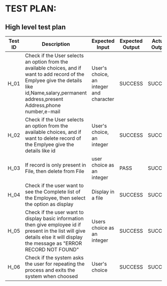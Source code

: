 # TEST PLAN:

##  High level test plan

| **Test ID** | **Description**                                              | **Expected Input** | **Expected Output** | **Actual Output** |**Type Of Test**  |    
|-------------|--------------------------------------------------------------|------------|-------------|----------------|------------------|
|  H_01       |Check if the User selects an option from the available choices, and if want to add record of the Emplyee give the details like id,Name,salary,permanent address,present Address,phone number,e-mail|User's choice, an integer and character| SUCCESS| SUCCESS|Requirement based |
|  H_02       |Check if the User selects an option from the available choices, and if want to delete record of the Emplyee give the details like id|User's choice, an integer  |  SUCCESS|SUCCESS|Requirement based |
|  H_03       | If record is only present in File, then delete from File     |user choice as an integer| PASS | SUCCESS|Technical
|  H_04       |Check if the user want to see the Complete list of the Employee, then select the option as display|Display in a file|SUCCESS|SUCCESS|Required based |
|  H_05       |Check if the user want to display basic information then give employee id if present in the list will give details else it will display the message as "ERROR RECORD NOT FOUND"|Users choice as an integer|SUCCESS|SUCCESS|Required based  |
|  H_06        |Check if the system asks the user for repeating the process and exits the system when choosed|User's choice|SUCCESS|SUCCESS|Scenario based  |

